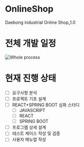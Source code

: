 # OnlineShop
Daebong industrial Online Shop_1.0
# 전체 개발 일정
![Whole process](https://user-images.githubusercontent.com/63450823/150276794-90a3b8e9-b3a1-4d0f-b206-0d9807f04ac2.GIF)
# 현재 진행 상태
- [ ] 요구사항 분석
- [ ] 프로젝트 기초 설계
- [ ] REACT+SPRING BOOT 심화 스터디
  - [ ] JAVASCRIPT
  - [ ] REACT
  - [ ] SPRING BOOT
- [ ] 프로그램 상세 설계
- [ ] 테스트 케이스 작성 및 검증
- [ ] 사용자 메뉴얼 작성
